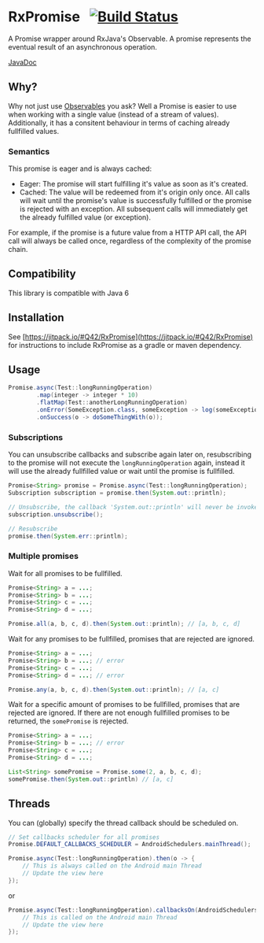 # RxPromise &nbsp; [![Build Status](https://travis-ci.org/Q42/RxPromise.png)](https://travis-ci.org/Q42/RxPromise) 

A Promise wrapper around RxJava's Observable. A promise represents the eventual result of an asynchronous operation.

<a href="https://jitpack.io/com/github/Q42/RxPromise/1.2.1/javadoc/" target="_blank">JavaDoc</a>

## Why?
Why not just use [Observables](http://reactivex.io/RxJava/javadoc/rx/Observable.html) you ask? Well a Promise is easier to use when working with a single value (instead of a stream of values). Additionally, it has a consitent behaviour in terms of caching already fullfilled values.

### Semantics
This promise is eager and is always cached:
- Eager: The promise will start fulfilling it's value as soon as it's created.
- Cached: The value will be redeemed from it's origin only once. All calls will wait until the promise's value is successfully fulfilled or the promise is rejected with an exception. All subsequent calls will immediately get the already fulfilled value (or exception). 

For example, if the promise is a future value from a HTTP API call, the API call will always be called once, regardless of the complexity of the promise chain.

## Compatibility
This library is compatible with Java 6

## Installation
See [https://jitpack.io/#Q42/RxPromise](https://jitpack.io/#Q42/RxPromise) for instructions to include RxPromise as a gradle or maven dependency.

## Usage

```java
Promise.async(Test::longRunningOperation)
        .map(integer -> integer * 10)
        .flatMap(Test::anotherLongRunningOperation)
        .onError(SomeException.class, someException -> log(someException))
        .onSuccess(o -> doSomeThingWith(o));
````

### Subscriptions
You can unsubscribe callbacks and subscribe again later on, resubscribing to the promise will not execute the `longRunningOperation` again, instead it will use the already fullfilled value or wait until the promise is fullfilled.

```java
Promise<String> promise = Promise.async(Test::longRunningOperation);
Subscription subscription = promise.then(System.out::println);

// Unsubscribe, the callback 'System.out::println' will never be invoked
subscription.unsubscribe();

// Resubscribe
promise.then(System.err::println);
```

### Multiple promises

Wait for all promises to be fullfilled.
```java
Promise<String> a = ...;
Promise<String> b = ...;
Promise<String> c = ...;
Promise<String> d = ...;

Promise.all(a, b, c, d).then(System.out::println); // [a, b, c, d]
```

Wait for any promises to be fullfilled, promises that are rejected are ignored.
```java
Promise<String> a = ...;
Promise<String> b = ...; // error
Promise<String> c = ...;
Promise<String> d = ...; // error

Promise.any(a, b, c, d).then(System.out::println); // [a, c]
```

Wait for a specific amount of promises to be fullfilled, promises that are rejected are ignored. If there are not enough fullfilled promises to be returned, the `somePromise` is rejected.
```java
Promise<String> a = ...;
Promise<String> b = ...; // error
Promise<String> c = ...;
Promise<String> d = ...;

List<String> somePromise = Promise.some(2, a, b, c, d);
somePromise.then(System.out::println) // [a, c]
```

## Threads
You can (globally) specify the thread callback should be scheduled on.
```java
// Set callbacks scheduler for all promises
Promise.DEFAULT_CALLBACKS_SCHEDULER = AndroidSchedulers.mainThread();

Promise.async(Test::longRunningOperation).then(o -> {
    // This is always called on the Android main Thread
    // Update the view here
});
```
or
```java
Promise.async(Test::longRunningOperation).callbacksOn(AndroidSchedulers.mainThread()).then(o -> {
    // This is called on the Android main Thread
    // Update the view here
});
```
